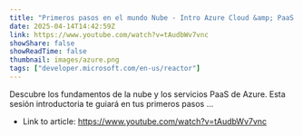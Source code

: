 ```yaml
---
title: "Primeros pasos en el mundo Nube - Intro Azure Cloud &amp; PaaS Sevices"
date: 2025-04-14T14:42:59Z
link: https://www.youtube.com/watch?v=tAudbWv7vnc
showShare: false
showReadTime: false
thumbnail: images/azure.png
tags: ["developer.microsoft.com/en-us/reactor"]
---
```

Descubre los fundamentos de la nube y los servicios PaaS de Azure. Esta sesión introductoria te guiará en tus primeros pasos ...

- Link to article: https://www.youtube.com/watch?v=tAudbWv7vnc